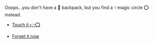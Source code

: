 Ooops...you don't have a 💼 backpack, but you find a ✨magic circle ⭕️ instead.

- [Touch it 👉⭕️](3.md)

- [Forget it now ](../2/1.md)
